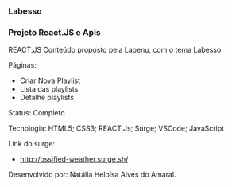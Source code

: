 ### Labesso
### Projeto React.JS e Apis

REACT.JS
Conteúdo proposto pela Labenu, com o tema Labesso

Páginas:
- Criar Nova Playlist
- Lista das playlists
- Detalhe playlists

Status:
Completo

Tecnologia:
HTML5;
CSS3;
REACT.Js;
Surge;
VSCode;
JavaScript

Link do surge:
- http://ossified-weather.surge.sh/

Desenvolvido por:
Natália Heloísa Alves do Amaral.
